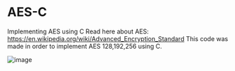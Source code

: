# AES-C
Implementing AES using C
Read here about AES: https://en.wikipedia.org/wiki/Advanced_Encryption_Standard
This code was made in order to implement AES 128,192,256 using C.

![image](https://github.com/Royba84/AES-C/assets/105777016/2caaee24-90aa-4043-8f91-9dbb47b8f7ed)
